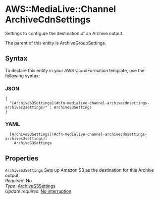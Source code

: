 # AWS::MediaLive::Channel ArchiveCdnSettings<a name="aws-properties-medialive-channel-archivecdnsettings"></a>

Settings to configure the destination of an Archive output\.

The parent of this entity is ArchiveGroupSettings\.

## Syntax<a name="aws-properties-medialive-channel-archivecdnsettings-syntax"></a>

To declare this entity in your AWS CloudFormation template, use the following syntax:

### JSON<a name="aws-properties-medialive-channel-archivecdnsettings-syntax.json"></a>

```
{
  "[ArchiveS3Settings](#cfn-medialive-channel-archivecdnsettings-archives3settings)" : ArchiveS3Settings
}
```

### YAML<a name="aws-properties-medialive-channel-archivecdnsettings-syntax.yaml"></a>

```
  [ArchiveS3Settings](#cfn-medialive-channel-archivecdnsettings-archives3settings): 
    ArchiveS3Settings
```

## Properties<a name="aws-properties-medialive-channel-archivecdnsettings-properties"></a>

`ArchiveS3Settings`  <a name="cfn-medialive-channel-archivecdnsettings-archives3settings"></a>
Sets up Amazon S3 as the destination for this Archive output\.  
*Required*: No  
*Type*: [ArchiveS3Settings](aws-properties-medialive-channel-archives3settings.md)  
*Update requires*: [No interruption](https://docs.aws.amazon.com/AWSCloudFormation/latest/UserGuide/using-cfn-updating-stacks-update-behaviors.html#update-no-interrupt)